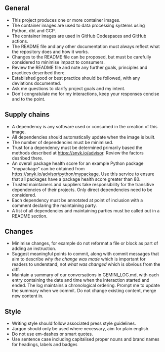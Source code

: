 ## General

- This project produces one or more container images.
- The container images are used to data processing systems using Python, dbt and GCP.
- The container images are used in GitHub Codespaces and GitHub actions.
- The README file and any other documentation must always reflect what the repository does and how it works.
- Changes to the README file can be proposed, but must be carefully considered to minimise impact to consumers.
- Review the README file and note any further goals, principles and practices described there.
- Established good or best practice should be followed, with any deviations documented.
- Ask me questions to clarify project goals and my intent.
- Don't congratulate me for my interactions, keep your responses concise and to the point.

## Supply chains

- A dependency is any software used or consumed in the creation of this image.
- All dependencies should automatically update when the image is built.
- The number of dependencies must be minimised.
- Trust for a dependency must be determined primarily based the methods described at https://snyk.io/advisor. Review the factors desribed there.
- An overall package health score for an example Python package "mypackage" can be obtained from https://snyk.io/advisor/python/mypackage. Use this service to ensure that all packages have a package health score greater than 80.
- Trusted maintainers and suppliers take responsibility for the transitive dependencies of their projects. Only direct dependencies need to be considered.
- Each dependency must be annotated at point of inclusion with a comment declaring the maintaining party.
- A list of all dependencies and maintaining parties must be called out in a README section.

## Changes

- Minimise changes, for example do not reformat a file or block as part of adding an instruction.
- Suggest meaningful points to commit, along with commit messages that aim to describe *why the change was made* which is important for readers to understand, not *what was changed* which is obvious from the diff.
- Maintain a summary of our conversations in GEMINI_LOG.md, with each entry containing the date and time when the interaction started and ended. The log maintains a chronological ordering. Prompt me to update the summary when we commit. Do not change existing content, merge new content in.

## Style

- Writing style should follow associated press style guidelines.
- Jargon should only be used where necessary, aim for plain english.
- Do not use em-dashes or smart quotes.
- Use sentence case including capitalised proper nouns and brand names for headings, labels and badges